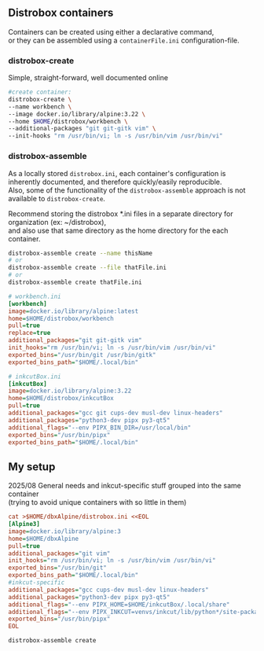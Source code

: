 ## Distrobox containers
Containers can be created using either a declarative command,  
or they can be assembled using a `containerFile.ini` configuration-file.

### distrobox-create
Simple, straight-forward, well documented online

```sh
#create container:
distrobox-create \
--name workbench \
--image docker.io/library/alpine:3.22 \
--home $HOME/distrobox/workbench \
--additional-packages "git git-gitk vim" \
--init-hooks "rm /usr/bin/vi; ln -s /usr/bin/vim /usr/bin/vi"
```

### distrobox-assemble
As a locally stored `distrobox.ini`, each container's configuration is inherently documented, and  therefore quickly/easily reproducible.  
Also, some of the functionality of the `distrobox-assemble` approach is not available to `distrobox-create`.

Recommend storing the distrobox *.ini files in a separate directory for organization (ex: ~/distrobox),  
and also use that same directory as the home directory for the each container.
```sh
distrobox-assemble create --name thisName
# or
distrobox-assemble create --file thatFile.ini
# or
distrobox-assemble create thatFile.ini
```
```ini
# workbench.ini
[workbench]
image=docker.io/library/alpine:latest
home=$HOME/distrobox/workbench
pull=true
replace=true
additional_packages="git git-gitk vim"
init_hooks="rm /usr/bin/vi; ln -s /usr/bin/vim /usr/bin/vi"
exported_bins="/usr/bin/git /usr/bin/gitk"
exported_bins_path="$HOME/.local/bin"
```
```ini
# inkcutBox.ini
[inkcutBox]
image=docker.io/library/alpine:3.22
home=$HOME/distrobox/inkcutBox
pull=true
additional_packages="gcc git cups-dev musl-dev linux-headers"
additional_packages="python3-dev pipx py3-qt5"
additional_flags="--env PIPX_BIN_DIR=/usr/local/bin"
exported_bins="/usr/bin/pipx"
exported_bins_path="$HOME/.local/bin"
```
## My setup
2025/08
General needs and inkcut-specific stuff grouped into the same container  
(trying to avoid unique containers with so little in them)
```ini
cat >$HOME/dbxAlpine/distrobox.ini <<EOL
[Alpine3]
image=docker.io/library/alpine:3
home=$HOME/dbxAlpine
pull=true
additional_packages="git vim"
init_hooks="rm /usr/bin/vi; ln -s /usr/bin/vim /usr/bin/vi"
exported_bins="/usr/bin/git"
exported_bins_path="$HOME/.local/bin"
#inkcut-specific
additional_packages="gcc cups-dev musl-dev linux-headers"
additional_packages="python3-dev pipx py3-qt5"
additional_flags="--env PIPX_HOME=$HOME/inkcutBox/.local/share"
additional_flags="--env PIPX_INKCUT=venvs/inkcut/lib/python*/site-packages/inkcut"
exported_bins="/usr/bin/pipx"
EOL
```
```sh
distrobox-assemble create
```
